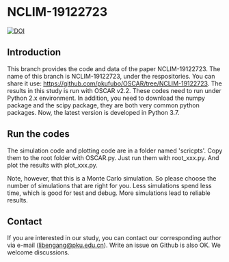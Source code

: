 # NCLIM-19122723
[![DOI](https://zenodo.org/badge/DOI/10.5281/zenodo.3740813.svg)](https://doi.org/10.5281/zenodo.3740813)
## Introduction
This branch provides the code and data of the paper NCLIM-19122723.
The name of this branch is NCLIM-19122723, under the respositories.
You can share it use: https://github.com/pkufubo/OSCAR/tree/NCLIM-19122723.
The results in this study is run with OSCAR v2.2.
These codes need to run under Python 2.x environment.
In addition, you need to download the numpy package and the scipy package, they are both very common python packages.
Now, the latest version is developed in Python 3.7.


## Run the codes

The simulation code and plotting code are in a folder named 'scricpts'.
Copy them to the root folder with OSCAR.py.
Just run them with root_xxx.py.
And plot the results with plot_xxx.py.


Note, however, that this is a Monte Carlo simulation.
So please choose the number of simulations that are right for you.
Less simulations spend less time, which is good for test and debug.
More simulations lead to reliable results.


## Contact
If you are interested in our study, you can contact our corresponding author via e-mail (libengang@pku.edu.cn).
Write an issue on Github is also OK.
We welcome discussions.
